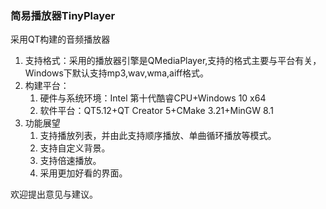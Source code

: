 ### 简易播放器TinyPlayer
采用QT构建的音频播放器

1. 支持格式：采用的播放器引擎是QMediaPlayer,支持的格式主要与平台有关，Windows下默认支持mp3,wav,wma,aiff格式。
2. 构建平台：
   1. 硬件与系统环境：Intel 第十代酷睿CPU+Windows 10 x64
   2. 软件平台：QT5.12+QT Creator 5+CMake 3.21+MinGW 8.1
3. 功能展望
   1. 支持播放列表，并由此支持顺序播放、单曲循环播放等模式。
   2. 支持自定义背景。
   3. 支持倍速播放。
   4. 采用更加好看的界面。

欢迎提出意见与建议。